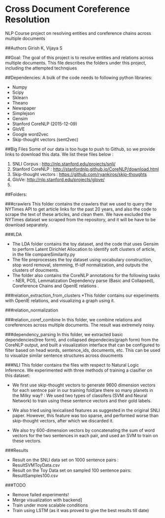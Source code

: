 # Cross Document Coreference Resolution

NLP Course project on resolving entities and coreference chains across multiple documents

##Authors
Girish K, Vijaya S

##Goal: 
The goal of this project is to resolve entities and relations across multiple documents. This file describes the folders under this project, including the attempted technqiues


##Dependencies:
A bulk of the code needs to following python libraries:
* Numpy
* Scipy
* Sklearn
* Theano
* Newspaper
* Simplejson
* Gensim
* Stanford CoreNLP (2015-12-09)
* GloVE
* Google word2vec
* Skip-thought vectors (sent2vec)


##Big Files
Some of our data is too huge to push to Github, so we provide links to download this data. We list these files below : 

1. SNLI Corpus  : http://nlp.stanford.edu/projects/snli/
2. Stanford CoreNLP : http://stanfordnlp.github.io/CoreNLP/download.html
3. Skip-thought vectors : https://github.com/ryankiros/skip-thoughts
4. GloVe: http://nlp.stanford.edu/projects/glove/
5. 


##Folders:

###crawlers
This folder contains the crawlers that we used to query the NYTimes API to get article links for the past 20 years, and also the code to scrape the text of these articles, and clean them.  We have excluded the NYTimes dataset we scraped from the repository, and it will be have to be download separately.


###LDA
* The LDA folder contains the toy dataset, and the code that uses Gensim to perform Latent Dirichlet Allocation to identify soft clusters of article, in the file compareSimilarity.py
* The file preprocesses the toy dataset using vocabulary construction, stop word removal, stemming, tf-idf normalization, and outputs the clusters of doucments. 
* The folder also contains the CoreNLP annotations for the following tasks - NER, POS, Lemmatization Dependency parse (Basic and Collapsed), Coreference Chains and OpenIE relations . 


###relation_extraction_from_clusters
*This folder contains our experiments with OpenIE relations, and visualizing a graph using it.

###relation_normalization


###relation_coref_combine
In this folder, we combine relations and coreferences across multiple documents. The result was extremely noisy.



###dependency_parsing
In this folder, we extracted basic dependencies(tree form), and collapsed dependecies(graph form) from the CoreNLP output, and built a visualization interface that can be configured to filter based on head words, sentence_ids, documents, etc. This can be used to visualize similar sentence structures across doucments

###NLI
This folder contains the files with respect to Natural Logic Inference. We experimented with three methods of training a clasifier on this dataset:

* We first use skip-thought vectors to generate 9600 dimension vectors for each sentnce pair in our training fold(are there so many planets in the Milky way? : We used two types of classifers (SVM and Neural Network) to train using these sentence vectors and their gold labels.

* We also tried using lexicalised features as suggested in the original SNLI paper. However, this feature was too sparse, and performed worse than skip-thought vectors, after which we discarded it.

* We also try 600-dimension vectors by concatenating the sum of word vectors for the two sentences in each pair, and used an SVM to train on these vectors.

###Results
* Result on the SNLI data set on 1000 sentence pairs : ResultSVMToyData.csv
* Result on the Toy Data set on sampled 100 sentence pairs: ResultSamples100.csv

###TODO
* Remove failed experiments!
* Merge visualization with backend]
* Train under more scalable conditions
* Train using LSTM (as it was proved to give the best results till date)




